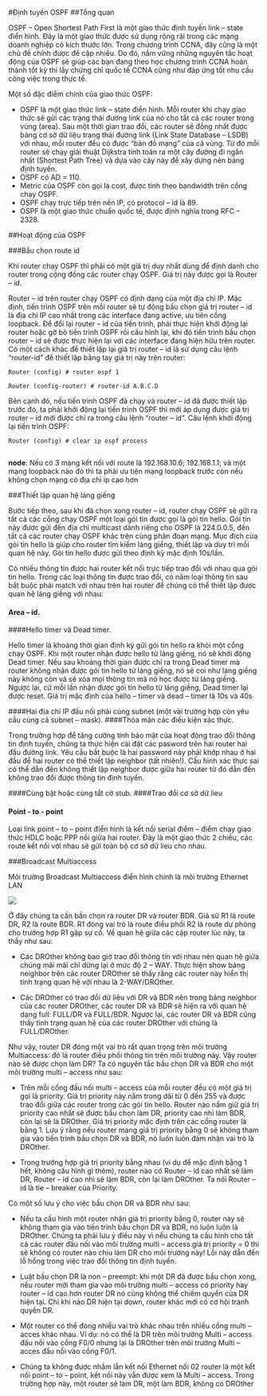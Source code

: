 #Định tuyến OSPF##Tổng quanOSPF – Open Shortest Path First là một giao thức định tuyến link – state điển hình. Đây là một giao thức được sử dụng rộng rãi trong các mạng doanh nghiệp có kích thước lớn. Trong chương trình CCNA, đây cũng là một chủ đề chính được đề cập nhiều. Do đó, nắm vững những nguyên tắc hoạt động của OSPF sẽ giúp các bạn đang theo học chương trình CCNA hoàn thành tốt kỳ thi lấy chứng chỉ quốc tế CCNA cũng như đáp ứng tốt nhu cầu công việc trong thực tế.Một số đặc điểm chính của giao thức OSPF:- OSPF là một giao thức link – state điển hình. Mỗi router khi chạy giao thức sẽ gửi các trạng thái đường link của nó cho tất cả các router trong vùng (area). Sau một thời gian trao đổi, các router sẽ đồng nhất được bảng cơ sở dữ liệu trạng thái đường link (Link State Database – LSDB) với nhau, mỗi router đều có được “bản đồ mạng” của cả vùng. Từ đó mỗi router sẽ chạy giải thuật Dijkstra tính toán ra một cây đường đi ngắn nhất (Shortest Path Tree) và dựa vào cây này để xây dựng nên bảng định tuyến.- OSPF có AD = 110.- Metric của OSPF còn gọi là cost, được tính theo bandwidth trên cổng chạy OSPF.- OSPF chạy trực tiếp trên nền IP, có protocol – id là 89.- OSPF là một giao thức chuẩn quốc tế, được định nghĩa trong RFC – 2328.##Hoạt động của OSPF###Bầu chọn route idKhi router chạy OSPF thì phải có một giá trị duy nhất dùng để định danh cho router trong cộng đồng các router chạy OSPF. Giá trị này được gọi là Router – id.Router – id trên router chạy OSPF có định dạng của một địa chỉ IP. Mặc định, tiến trình OSPF trên mỗi router sẽ tự động bầu chọn giá trị router – id là địa chỉ IP cao nhất trong các interface đang active, ưu tiên cổng loopback.Để đổi lại router – id của tiến trình, phải thực hiện khởi động lại router hoặc gỡ bỏ tiến trình OSPF rồi cấu hình lại, khi đó tiến trình bầu chọn router – id sẽ được thực hiện lại với các interface đang hiện hữu trên router. Có một cách khác để thiết lập lại giá trị router – id là sử dụng câu lệnh “router-id” để thiết lập bằng tay giá trị này trên router:```Router (config) # router ospf 1`````Router (config-router) # router-id A.B.C.D``Bên cạnh đó, nếu tiến trình OSPF đã chạy và router – id đã được thiết lập trước đó, ta phải khởi động lại tiến trình OSPF thì mới áp dụng được giá trị router – id mới được chỉ ra trong câu lệnh “router – id”. Câu lệnh khởi động lại tiến trình OSPF:```Router (config) # clear ip ospf process``````Reset ALL OSPF proccess? [no]: yes```**node**: Nếu có 3 mạng kết nối với route là 192.168.10.6; 192.168.1.1; và một mạng loopback nào đó thì ta phải ưu tiên mạng loopback trước còn nếu không chọn mạng có địa chỉ ip cao hơn ###Thiết lập quan hệ láng giếng Bước tiếp theo, sau khi đã chọn xong router – id, router chạy OSPF sẽ gửi ra tất cả các cổng chạy OSPF một loại gói tin được gọi là gói tin hello. Gói tin này được gửi đến địa chỉ multicast dành riêng cho OSPF là 224.0.0.5, đến tất cả các router chạy OSPF khác trên cùng phân đoạn mạng. Mục đích của gói tin hello là giúp cho router tìm kiếm láng giềng, thiết lập và duy trì mối quan hệ này. Gói tin hello được gửi theo định kỳ mặc định 10s/lần.Có nhiều thông tin được hai router kết nối trực tiếp trao đổi với nhau qua gói tin hello. Trong các loại thông tin được trao đổi, có năm loại thông tin sau bắt buộc phải match với nhau trên hai router để chúng có thể thiết lập được quan hệ láng giềng với nhau:#### Area – id.####Hello timer và Dead timer.Hello timer là khoảng thời gian định kỳ gửi gói tin hello ra khỏi một cổng chạy OSPF. Khi một router nhận được hello từ láng giềng, nó sẽ khởi động Dead timer. Nếu sau khoảng thời gian được chỉ ra trong Dead timer mà router không nhận được gói tin hello từ láng giềng, nó sẽ coi như láng giềng này không còn và sẽ xóa mọi thông tin mà nó học được từ láng giềng. Ngược lại, cứ mỗi lần nhận được gói tin hello từ láng giềng, Dead timer lại được reset. Giá trị mặc định của hello – timer và dead – timer là 10s và 40s####Hai địa chỉ IP đấu nối phải cùng subnet (một vài trường hợp còn yêu cầu cùng cả subnet – mask).####Thỏa mãn các điều kiện xác thực.Trong trường hợp để tăng cường tính bảo mật của hoạt động trao đổi thông tin định tuyến, chúng ta thực hiện cài đặt các pasword trên hai router hai đầu đường link. Yêu cầu bắt buộc là hai password này phải khớp nhau ở hai đầu để hai router có thể thiết lập neighbor (tất nhiên!). Cấu hình xác thực sai có thể dẫn đến không thiết lập neighbor được giữa hai router từ đó dẫn đến không trao đổi được thông tin định tuyến.####Cùng bật hoặc cùng tắt cờ stub.####Trao đổi cơ sở dữ lieu#### Point - to - pointLoại link point – to – point điển hình là kết nối serial điểm – điểm chạy giao thức HDLC hoặc PPP nối giữa hai router. Đây là một giao thức 2 chiều, các route kết nối với nhau sẽ gửi toàn bộ cơ sở dữ lieu cho nhau.###Broadcast MultiaccessMôi trường Broadcast Multiaccess điển hình chính là môi trường Ethernet LAN<img src="http://i.imgur.com/HrgYanm.png">Ở đây chúng ta cần bần chọn ra router DR và router BDR. Giả sử R1 là route DR, R2 là route BDR. R1 đóng vai trò là route điều phối R2 là route dự phòng cho trường hợp R1 gặp sự cố. Về quan hệ giữa các cặp router lúc này, ta thấy như sau:- Các DROther không bao giờ trao đổi thông tin với nhau nên quan hệ giữa chúng mãi mãi chỉ dừng lại ở mức độ 2 – WAY. Thực hiện show bảng neighbor trên các router DROther sẽ thấy rằng các router này hiển thị tình trạng quan hệ với nhau là 2-WAY/DROther.- Các DROther có trao đổi dữ liệu với DR và BDR nên trong bảng neighbor của các router DROther, các router DR và BDR sẽ hiện ra với quan hệ dạng full: FULL/DR và FULL/BDR. Ngược lại, các router DR và BDR cũng thấy tình trạng quan hệ của các router DROther với chúng là FULL/DROther.Như vậy, router DR đóng một vai trò rất quan trọng trên môi trường Multiaccess: đó là router điều phối thông tin trên môi trường này. Vậy router nào sẽ được chọn làm DR? Ta có nguyên tắc bầu chọn DR và BDR cho một môi trường multi – access như sau:- Trên mỗi cổng đấu nối multi – access của mỗi router đều có một giá trị gọi là priority. Giá trị priority này nằm trong dải từ 0 đến 255 và được trao đổi giữa các router trong các gói tin hello. Router nào nắm giữ giá trị priority cao nhất sẽ được bầu chọn làm DR, priority cao nhì làm BDR, còn lại sẽ là DROther. Giá trị priority mặc định trên các cổng router là bằng 1. Lưu ý rằng nếu router mang giá trị priority bằng 0 sẽ không tham gia vào tiến trình bầu chọn DR và BDR, nó luôn luôn đảm nhận vai trò là DROther.- Trong trường hợp giá trị priority bằng nhau (ví dụ để mặc định bằng 1 hết, không cấu hình gì thêm), router nào có Router – id cao nhất sẽ làm DR, Router – id cao nhì sẽ làm BDR, còn lại làm DROther. Ta nói Router – id là tie – breaker của Priority.Có một số lưu ý cho việc bầu chọn DR và BDR như sau:- Nếu ta cấu hình một router nhận giá trị priority bằng 0, router này sẽ không tham gia vào tiến trình bầu chọn DR và BDR, nó luôn luôn là DROther. Chúng ta phải lưu ý điều này vì nếu chúng ta cấu hình cho tất cả các router đấu nối vào môi trường multi – access giá trị priority = 0 thì sẽ không có router nào chịu làm DR cho môi trường này! Lỗi này dẫn đến lỗ hổng trong việc trao đổi thông tin định tuyến.- Luật bầu chọn DR là non – preempt: khi một DR đã được bầu chọn xong, nếu router mới tham gia vào môi trường multi – access có priority hay router – id cao hơn router DR nó cũng không thể chiếm quyền của DR hiện tại. Chỉ khi nào DR hiện tại down, router khác mới có cơ hội tranh quyền DR.- Một router có thể đóng nhiều vai trò khác nhau trên nhiều cổng multi – acces khác nhau. Ví dụ: nó có thể là DR trên môi trường Multi – access đấu nối vào cổng F0/0 nhưng lại là DROther trên môi trường Multi – acces đấu nối vào cổng F0/1.- Chúng ta không được nhầm lẫn kết nối Ethernet nối 02 router là một kết nối point – to – point, kết nối này vẫn được xem là Multi – access. Trong trường hợp này, một router sẽ làm DR, một làm BDR, không có DROther 
